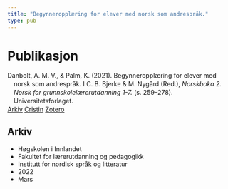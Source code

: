 ```yaml
---
title: "Begynneropplæring for elever med norsk som andrespråk."
type: pub
---
```

<h1>Publikasjon</h1>
<article id="csl-bib-container-EXVPJUE7" class="csl-bib-container">
  <div class="csl-bib-body" style="line-height: 1.35; padding-left: 1em; text-indent:-1em;">
  <div class="csl-entry">Danbolt, A. M. V., &amp; Palm, K. (2021). Begynneroppl&#xE6;ring for elever med norsk som andrespr&#xE5;k. I C. B. Bjerke &amp; M. Nyg&#xE5;rd (Red.), <i>Norskboka 2. Norsk for grunnskolel&#xE6;rerutdanning 1-7.</i> (s. 259&#x2013;278). Universitetsforlaget.</div>
</div>
  <div class="csl-bib-buttons">
    <a href="#taxonomy-article-EXVPJUE7" class="csl-bib-button">Arkiv</a>
    <a href="https://app.cristin.no/results/show.jsf?id=2008194" alt="Cristin URL" class="csl-bib-button">Cristin</a>
    <a href="http://zotero.org/groups/5022929/items/EXVPJUE7" alt="Zotero URL" class="csl-bib-button">Zotero</a>
  </div>
  <div id="csl-bib-meta-container-EXVPJUE7"></div>
</article>
<div id="csl-bib-meta-EXVPJUE7" class="csl-bib-meta">
  <article id="taxonomy-article-EXVPJUE7" class="taxonomy-article">
    <h1>Arkiv</h1>
    <ul>
      <li>Høgskolen i Innlandet</li>
      <li>Fakultet for lærerutdanning og pedagogikk</li>
      <li>Institutt for nordisk språk og litteratur</li>
      <li>2022</li>
      <li>Mars</li>
    </ul>
  </article>
</div>

